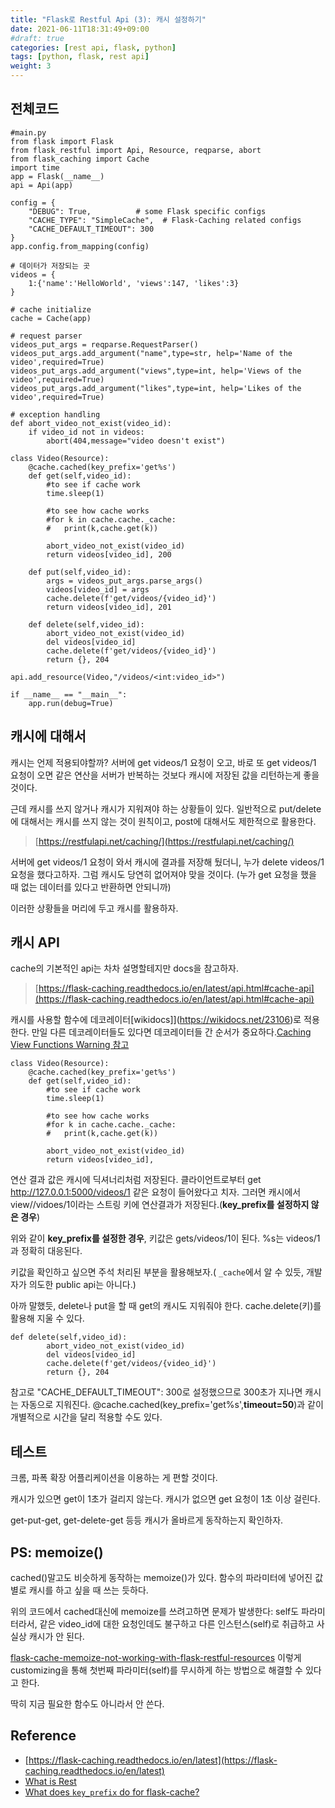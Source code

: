```yaml
---
title: "Flask로 Restful Api (3): 캐시 설정하기"
date: 2021-06-11T18:31:49+09:00
#draft: true
categories: [rest api, flask, python]
tags: [python, flask, rest api]
weight: 3
---
```


## 전체코드

```python3
#main.py
from flask import Flask
from flask_restful import Api, Resource, reqparse, abort
from flask_caching import Cache
import time
app = Flask(__name__)
api = Api(app)

config = {
    "DEBUG": True,          # some Flask specific configs
    "CACHE_TYPE": "SimpleCache",  # Flask-Caching related configs
    "CACHE_DEFAULT_TIMEOUT": 300
}
app.config.from_mapping(config)

# 데이터가 저장되는 곳
videos = {
    1:{'name':'HelloWorld', 'views':147, 'likes':3}
}

# cache initialize
cache = Cache(app)

# request parser
videos_put_args = reqparse.RequestParser()
videos_put_args.add_argument("name",type=str, help='Name of the video',required=True)
videos_put_args.add_argument("views",type=int, help='Views of the video',required=True)
videos_put_args.add_argument("likes",type=int, help='Likes of the video',required=True)

# exception handling
def abort_video_not_exist(video_id):
    if video_id not in videos:
        abort(404,message="video doesn't exist")

class Video(Resource):    
    @cache.cached(key_prefix='get%s')
    def get(self,video_id):
        #to see if cache work
        time.sleep(1)
        
        #to see how cache works
        #for k in cache.cache._cache:
        #   print(k,cache.get(k))
        
        abort_video_not_exist(video_id)
        return videos[video_id], 200
    
    def put(self,video_id):
        args = videos_put_args.parse_args()
        videos[video_id] = args
        cache.delete(f'get/videos/{video_id}')
        return videos[video_id], 201
        
    def delete(self,video_id):
        abort_video_not_exist(video_id)
        del videos[video_id]
        cache.delete(f'get/videos/{video_id}')
        return {}, 204

api.add_resource(Video,"/videos/<int:video_id>")

if __name__ == "__main__":
    app.run(debug=True)
```

## 캐시에 대해서

캐시는 언제 적용되야할까?
서버에 get videos/1 요청이 오고, 바로 또 get videos/1 요청이 오면 같은 연산을 서버가 반복하는 것보다 캐시에 저장된 값을 리턴하는게 좋을 것이다.

근데 캐시를 쓰지 않거나 캐시가 지워져야 하는 상황들이 있다. 일반적으로 put/delete에 대해서는 캐시를 쓰지 않는 것이 원칙이고, post에 대해서도 제한적으로 활용한다.
>[https://restfulapi.net/caching/](https://restfulapi.net/caching/)

서버에 get videos/1 요청이 와서 캐시에 결과를 저장해 뒀더니, 누가 delete videos/1 요청을 했다고하자. 그럼 캐시도 당연히 없어져야 맞을 것이다. (누가 get 요청을 했을 때 없는 데이터를 있다고 반환하면 안되니까)

이러한 상황들을 머리에 두고 캐시를 활용하자.

## 캐시 API

cache의 기본적인 api는 차차 설명할테지만 docs을 참고하자.
>[https://flask-caching.readthedocs.io/en/latest/api.html#cache-api](https://flask-caching.readthedocs.io/en/latest/api.html#cache-api)

캐시를 사용할 함수에 데코레이터[wikidocs]](https://wikidocs.net/23106)로 적용한다.
만일 다른 데코레이터들도 있다면 데코레이터들 간 순서가 중요하다.[Caching View Functions Warning 참고](https://flask-caching.readthedocs.io/en/latest/#caching-view-functions)

```python3
class Video(Resource):    
    @cache.cached(key_prefix='get%s')
    def get(self,video_id):
        #to see if cache work
        time.sleep(1)
        
        #to see how cache works
        #for k in cache.cache._cache:
        #   print(k,cache.get(k))
        
        abort_video_not_exist(video_id)
        return videos[video_id],
```

연산 결과 값은 캐시에 딕셔너리처럼 저장된다. 클라이언트로부터 get http://127.0.0.1:5000/videos/1 같은 요청이 들어왔다고 치자. 그러면 캐시에서 view//vidoes/1이라는 스트링 키에 연산결과가 저장된다.(**key_prefix를 설정하지 않은 경우**)

위와 같이 **key_prefix를 설정한 경우**, 키값은 gets/videos/1이 된다. %s는 videos/1과 정확히 대응된다.

키값을 확인하고 싶으면 주석 처리된 부분을 활용해보자.( `_cache`에서 알 수 있듯, 개발자가 의도한 public api는 아니다.)

아까 말했듯, delete나 put을 할 때 get의 캐시도 지워줘야 한다. cache.delete(키)를 활용해 지울 수 있다.

```python3
def delete(self,video_id):
        abort_video_not_exist(video_id)
        del videos[video_id]
        cache.delete(f'get/videos/{video_id}')
        return {}, 204
```

참고로 "CACHE_DEFAULT_TIMEOUT": 300로 설정했으므로 300초가 지나면 캐시는 자동으로 지워진다. @cache.cached(key_prefix='get%s',**timeout=50**)과 같이 개별적으로 시간을 달리 적용할 수도 있다.

## 테스트

크롬, 파폭 확장 어플리케이션을 이용하는 게 편할 것이다.

캐시가 있으면 get이 1초가 걸리지 않는다. 캐시가 없으면 get 요청이 1초 이상 걸린다.

get-put-get, get-delete-get 등등 캐시가 올바르게 동작하는지 확인하자.

## PS: memoize()

cached()말고도 비슷하게 동작하는 memoize()가 있다. 함수의 파라미터에 넣어진 값 별로 캐시를 하고 싶을 때 쓰는 듯하다.

위의 코드에서 cached대신에 memoize를 쓰려고하면 문제가 발생한다: self도 파라미터라서, 같은 video_id에 대한 요청인데도 불구하고 다른 인스턴스(self)로 취급하고 사실상 캐시가 안 된다.

[flask-cache-memoize-not-working-with-flask-restful-resources](https://stackoverflow.com/questions/42721927/flask-cache-memoize-not-working-with-flask-restful-resources) 이렇게 customizing을 통해 첫번째 파라미터(self)를 무시하게 하는 방법으로 해결할 수 있다고 한다.

딱히 지금 필요한 함수도 아니라서 안 쓴다.

## Reference

- [https://flask-caching.readthedocs.io/en/latest](https://flask-caching.readthedocs.io/en/latest)
- [What is Rest](https://restfulapi.net)
- [What does `key_prefix` do for flask-cache?](https://stackoverflow.com/questions/14228985/what-does-key-prefix-do-for-flask-cache/14234456)